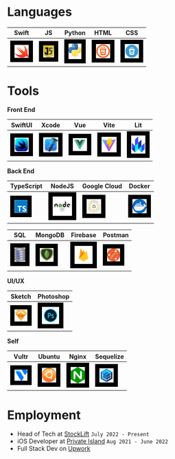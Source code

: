 <!-- # Social

[<img style="padding:10px;background-color:black" width="34px" src="images/linkinInLogoSilver.png">](https://www.linkedin.com/in/christopher-hicks-63682512a) [<img style="padding:10px;background-color:black" width="42px" src="images/instagramLogo.png">](https://www.instagram.com/infinity.christopher/) -->

# Languages

| Swift                                                                                     | JS                                                                                         | Python                                                                                 | HTML                                                                                  | CSS                                                                                 |
| ----------------------------------------------------------------------------------------- | ------------------------------------------------------------------------------------------ | -------------------------------------------------------------------------------------- | ------------------------------------------------------------------------------------- | ----------------------------------------------------------------------------------- |
| <img style="padding:10px;background-color:black" width="33px" src="images/swiftLogo.png"> | <img style="padding:10px;background-color:black" width="25px" src="images/javascript.png"> | <img style="padding:10px;background-color:black" width="30px" src="images/python.png"> | <img style="padding:10px;background-color:black" width="33px" src="images/html5.png"> | <img style="padding:10px;background-color:black" width="33px" src="images/css.png"> |

# Tools

**Front End**

| SwiftUI                                                                                 | Xcode                                                                                 | Vue                                                                                 | Vite                                                                                 | Lit                                                                                      |
| --------------------------------------------------------------------------------------- | ------------------------------------------------------------------------------------- | ----------------------------------------------------------------------------------- | ------------------------------------------------------------------------------------ | ---------------------------------------------------------------------------------------- |
| <img style="padding:10px;background-color:black" width="33px" src="images/swiftui.png"> | <img style="padding:10px;background-color:black" width="35px" src="images/xcode.png"> | <img style="padding:10px;background-color:black" width="33px" src="images/vue.png"> | <img style="padding:10px;background-color:black" width="35px" src="images/vite.png"> | <img style="padding:10px;background-color:black" width="33px" src="images/lit-logo.png"> |

**Back End**

| TypeScript                                                                                 | NodeJS                                                                                 | Google Cloud                                                                           | Docker                                                                                 |
| ------------------------------------------------------------------------------------------ | -------------------------------------------------------------------------------------- | -------------------------------------------------------------------------------------- | -------------------------------------------------------------------------------------- |
| <img style="padding:10px;background-color:black" width="30px" src="images/typescript.svg"> | <img style="padding:10px;background-color:black" width="45px" src="images/nodejs.png"> | <img style="padding:10px;background-color:black" width="34px" src="images/gcloud.png"> | <img style="padding:10px;background-color:black" width="33px" src="images/Docker.png"> |

| SQL                                                                                     | MongoDB                                                                                 | Firebase                                                                                     | Postman                                                                                 |
| --------------------------------------------------------------------------------------- | --------------------------------------------------------------------------------------- | -------------------------------------------------------------------------------------------- | --------------------------------------------------------------------------------------- |
| <img style="padding:10px;background-color:black" width="25px" src="images/sqllite.png"> | <img style="padding:10px;background-color:black" width="32px" src="images/mongodb.png"> | <img style="padding:10px;background-color:black" width="42px" src="images/firebaseLogo.png"> | <img style="padding:10px;background-color:black" width="30px" src="images/postman.png"> |

**UI/UX**

| Sketch                                                                                 | Photoshop                                                                                     |
| -------------------------------------------------------------------------------------- | --------------------------------------------------------------------------------------------- |
| <img style="padding:10px;background-color:black" width="30px" src="images/sketch.png"> | <img style="padding:10px;background-color:black" width="40px" src="images/photoshopLogo.png"> |

**Self**

| Vultr                                                                                 | Ubuntu                                                                                 | Nginx                                                                                 | Sequelize                                                                                 |
| ------------------------------------------------------------------------------------- | -------------------------------------------------------------------------------------- | ------------------------------------------------------------------------------------- | ----------------------------------------------------------------------------------------- |
| <img style="padding:10px;background-color:black" width="30px" src="images/vultr.png"> | <img style="padding:10px;background-color:black" width="33px" src="images/ubuntu.png"> | <img style="padding:10px;background-color:black" width="33px" src="images/nginx.png"> | <img style="padding:10px;background-color:black" width="33px" src="images/sequelize.png"> |

# Employment

- Head of Tech at [StockLift](https://www.stocklift.co) `July 2022 - Present`
- iOS Developer at [Private Island](https://privateisland.io) `Aug 2021 - June 2022`
- Full Stack Dev on [Upwork](https://www.upwork.com/freelancers/devboidesigns)

<!-- --- -->

<!-- [![Christopher's GitHub stats](https://github-readme-stats.vercel.app/api?username=DevboiDesigns&show_icons=true&theme=transparent&bg_color=00000000)](https://github.com/anuraghazra/github-readme-stats) -->
